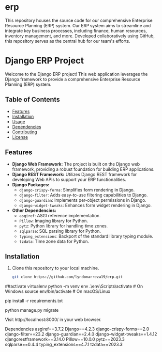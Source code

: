 # erp
This repository houses the source code for our comprehensive Enterprise Resource Planning (ERP) system. Our ERP system aims to streamline and integrate key business processes, including finance, human resources, inventory management, and more. Developed collaboratively using GitHub, this repository serves as the central hub for our team's efforts.
# Django ERP Project

Welcome to the Django ERP project! This web application leverages the Django framework to provide a comprehensive Enterprise Resource Planning (ERP) system.

## Table of Contents
- [Features](#features)
- [Installation](#installation)
- [Usage](#usage)
- [Dependencies](#dependencies)
- [Contributing](#contributing)
- [License](#license)

## Features
- **Django Web Framework:** The project is built on the Django web framework, providing a robust foundation for building ERP applications.
- **Django REST Framework:** Utilizes Django REST framework for developing Web APIs to support your ERP functionalities.
- **Django Packages:**
  - `django-crispy-forms`: Simplifies form rendering in Django.
  - `django-filter`: Adds easy-to-use filtering capabilities to Django.
  - `django-guardian`: Implements per-object permissions in Django.
  - `django-widget-tweaks`: Enhances form widget rendering in Django.
- **Other Dependencies:**
  - `asgiref`: ASGI reference implementation.
  - `Pillow`: Imaging library for Python.
  - `pytz`: Python library for handling time zones.
  - `sqlparse`: SQL parsing library for Python.
  - `typing_extensions`: Backport of the standard library typing module.
  - `tzdata`: Time zone data for Python.

## Installation
1. Clone this repository to your local machine.
   ```bash
   git clone https://github.com/lyndonarreza19/erp.git


##activate virtualenv
python -m venv env
.\env\Scripts\activate   # On Windows
source env/bin/activate  # On macOS/Linux

pip install -r requirements.txt

python manage.py migrate

Visit http://localhost:8000/ in your web browser.

Dependencies
asgiref==3.7.2
Django==4.2.3
django-crispy-forms==2.0
django-filter==23.2
django-guardian==2.4.0
django-widget-tweaks==1.4.12
djangorestframework==3.14.0
Pillow==10.0.0
pytz==2023.3
sqlparse==0.4.4
typing_extensions==4.7.1
tzdata==2023.3

